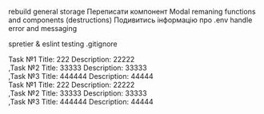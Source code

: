 rebuild general storage
Переписати компонент Modal
remaning functions and components (destructions)
Подивитись інформацію про .env
handle error and messaging

spretier & eslint
testing
.gitignore

Task №1 Title: 222 Description: 22222 <br>,Task №2 Title: 33333 Description: 33333 <br>,Task №3 Title: 444444 Description: 44444 <br>
Task №1 Title: 222 Description: 22222<br>,Task №2 Title: 33333 Description: 33333<br>,Task №3 Title: 444444 Description: 44444<br>
